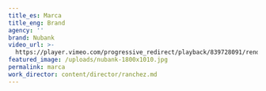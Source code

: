 ```yaml
---
title_es: Marca
title_eng: Brand
agency: ''
brand: Nubank
video_url: >-
  https://player.vimeo.com/progressive_redirect/playback/839728091/rendition/1080p/file.mp4?loc=external&log_user=0&signature=50a5a949d9e0a491a5d9127ae43d823b12c68c6d3423dcdff07da2986373f291
featured_image: /uploads/nubank-1800x1010.jpg
permalink: marca
work_director: content/director/ranchez.md
---
```


